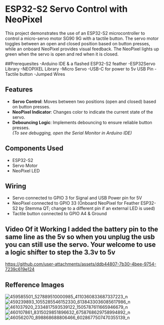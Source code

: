# ESP32-S2 Servo Control with NeoPixel

This project demonstrates the use of an ESP32-S2 microcontroller to control a micro-servo motor SG90 9G with a tactile button. The servo motor toggles between an open and closed position based on button presses, while an onboard NeoPixel provides visual feedback. The NeoPixel lights up green when the servo is open and red when it is closed.

##Prerequesites 
-Arduino IDE & a flashed ESP32-S2 feather
-ESP32Servo Library
-NEOPIXEL Library
-Micro Servo
-USB-C for power to 5v USB Pin
-Tactile button
-Jumped Wires

## Features
- **Servo Control**: Moves between two positions (open and closed) based on button presses.
- **NeoPixel Indicator**: Changes color to indicate the current state of the servo.
- **Debouncing Logic**: Implements debouncing to ensure reliable button presses.  
*(To see debugging, open the Serial Monitor in Arduino IDE)*

## Components Used
- ESP32-S2
- Servo Motor
- NeoPixel LED

## Wiring
- Servo connected to GPIO 3 for Signal and USB Power pin for 5V
- NeoPixel connected to GPIO 33 (Onboard NeoPixel for Feather ESP32-S2 by Stemma QT; change to a different pin if an external LED is used)
- Tactile button connected to GPIO A4 & Ground

## Video Of it Working I added the battery pin to the same line as the 5v so when you unplug the usb you can still use the servo. Your welcome to use a logic shifter to step the 3.3v to 5v

https://github.com/user-attachments/assets/ddb44807-7b30-4bee-9754-7239c619e124

## Refference Images

![459585501_527889510000985_4110360833687337223_n](https://github.com/user-attachments/assets/1da8cfed-265d-41fa-b963-f0e0f06f5029)
![459239893_1055285546152330_6138433036085617986_n](https://github.com/user-attachments/assets/5313fd7b-07c2-498b-9bb5-b2ee37d5fd56)
![461037920_2334817593539122_1505787611665946679_n](https://github.com/user-attachments/assets/f0a79a98-de86-4ebb-8612-1ba45485ffa5)
![460107861_8315029851896632_6758768629758994892_n](https://github.com/user-attachments/assets/c25113b9-0feb-4953-aa2d-6bd45cf4761e)
![460562070_898868688806466_6028677507470355139_n](https://github.com/user-attachments/assets/2efe1f8e-62f5-4f77-8216-b4c18d5d79cb)


